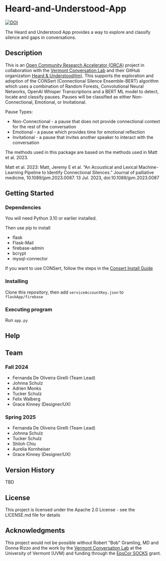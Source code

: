 # Heard-and-Understood-App

[![DOI](https://zenodo.org/badge/851837059.svg)](https://doi.org/10.5281/zenodo.14649131)

The Heard and Understood App provides a way to explore and classify silence and gaps in conversations.

## Description
This is an [Open Community Research Accelerator (ORCA)](https://verso.w3.uvm.edu/orca/) project in collaboration with the [Vermont Conversation Lab](https://vermontconversationlab.com/) and their GitHub organization [Heard & Understood(tm)](https://github.com/heard-and-understood). This supports the exploration and adoption of the CONSert (Connectional Silence Ensemble-BERT) algorithm which uses a combination of Random Forests, Convolutional Neural Networks, OpenAI Whisper Transcriptions and a BERT ML model to detect, locate and classify pauses. Pauses will be classified as either Non-Connectional, Emotional, or Invitational.

Pause Types:

* Non-Connectional - a pause that does not provide connectional context for the rest of the conversation
* Emotional - a pause which provides time for emotional reflection
* Invitational - a pause that invites another speaker to interact with the conversation

The methods used in this package are based on the methods used in Matt et al. 2023.

Matt et al. 2023: Matt, Jeremy E et al. “An Acoustical and Lexical Machine-Learning Pipeline to Identify Connectional Silences.” Journal of palliative medicine, 10.1089/jpm.2023.0087. 13 Jul. 2023, doi:10.1089/jpm.2023.0087

## Getting Started

### Dependencies
You will need Python 3.10 or earlier installed. 

Then use pip to install
- flask
- Flask-Mail
- firebase-admin
- bcrypt
- mysql-connector

If you want to use CONSert, follow the steps in the [Consert Install Guide](flaskApp/consert/CONSERT_INSTALLATION.md)

### Installing
Clone this repository, then add `serviceAccountKey.json` to `flaskApp/firebase`

### Executing program
Run `app.py`

## Help

## Team

### Fall 2024
* Fernanda De Oliveira Girelli (Team Lead)
* Johnna  Schulz
* Adrien Monks
* Tucker  Schulz 
* Felix Walberg
* Grace Kinney (Designer/UX)

### Spring 2025
* Fernanda De Oliveira Girelli (Team Lead)
* Johnna  Schulz
* Tucker  Schulz 
* Shiloh Chiu
* Aurelia Kornheiser
* Grace Kinney (Designer/UX)
  
## Version History

TBD

## License

This project is licensed under the Apache 2.0 License - see the LICENSE.md file for details

## Acknowledgments
This project would not be possible without Robert "Bob" Gramling, MD and Donna Rizzo and the work by the [Vermont Conversation Lab](https://vermontconversationlab.com/) at the University of Vermont (UVM) and funding through the [EpsCor SOCKS](https://www.uvm.edu/socks/#about) grant.
